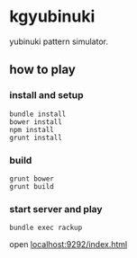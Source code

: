 kgyubinuki
=========

yubinuki pattern simulator.

## how to play

### install and setup

```
bundle install
bower install
npm install
grunt install
```

### build

```
grunt bower
grunt build
```

### start server and play

```
bundle exec rackup
```

open [localhost:9292/index.html](http://localhost:9292/index.html)